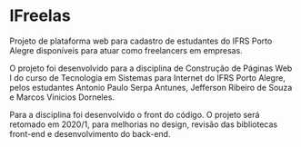 # IFreelas
Projeto de plataforma web para cadastro de estudantes do IFRS Porto Alegre disponíveis para atuar como freelancers em empresas.

O projeto foi desenvolvido para a disciplina de Construção de Páginas Web I do curso de Tecnologia em Sistemas para Internet do IFRS Porto Alegre, pelos estudantes Antonio Paulo Serpa Antunes, Jefferson Ribeiro de Souza e Marcos Vinicios Dorneles.

Para a disciplina foi desenvolvido o front do código. O projeto será retomado em 2020/1, para melhorias no design, revisão das bibliotecas front-end e desenvolvimento do back-end.
